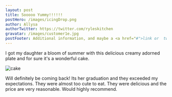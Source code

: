 ```yaml
---
layout: post
title: Sooooo Yummy!!!!!!
postHero: /images/icingDrop.png
author: Allysa
authorTwitter: https://twitter.com/ryleskitchen
gravatar: /images/customer1e.jpg
postFooter: Additional information, and maybe a <a href="#">link or  two</a>
---
```


I got my daughter a bloom of summer with this delicious creamy adorned plate and for sure it's a wonderful cake. 

<img class="pull-left" src="/images/cakeT.jpg" alt="cake">

Will definitely be coming back! Its her graduation and they exceeded my expectations. They were almost too cute to eat. They were delicious and the price are very reasonable. Would highly recommend.